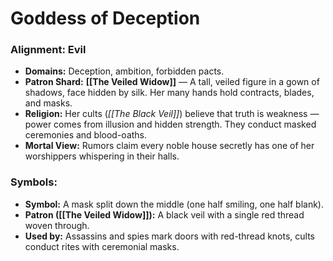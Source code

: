 # Goddess of Deception

### Alignment: Evil

- **Domains:** Deception, ambition, forbidden pacts.
- **Patron Shard:** **[[The Veiled Widow]]** — A tall, veiled figure in a gown of shadows, face hidden by silk. Her many hands hold contracts, blades, and masks.
- **Religion:** Her cults (_[[The Black Veil]]_) believe that truth is weakness — power comes from illusion and hidden strength. They conduct masked ceremonies and blood-oaths.
- **Mortal View:** Rumors claim every noble house secretly has one of her worshippers whispering in their halls.
### Symbols:
- **Symbol:** A mask split down the middle (one half smiling, one half blank).
- **Patron ([[The Veiled Widow]]):** A black veil with a single red thread woven through.
- **Used by:** Assassins and spies mark doors with red-thread knots, cults conduct rites with ceremonial masks.